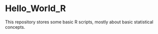 # Hello_World_R
This repository stores some basic R scripts, mostly about basic statistical concepts.
